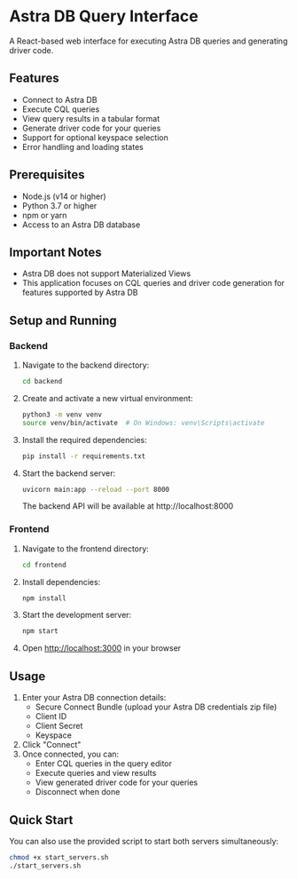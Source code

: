 # Astra DB Query Interface

A React-based web interface for executing Astra DB queries and generating driver code.

## Features

- Connect to Astra DB
- Execute CQL queries
- View query results in a tabular format
- Generate driver code for your queries
- Support for optional keyspace selection
- Error handling and loading states

## Prerequisites

- Node.js (v14 or higher)
- Python 3.7 or higher
- npm or yarn
- Access to an Astra DB database

## Important Notes

- Astra DB does not support Materialized Views
- This application focuses on CQL queries and driver code generation for features supported by Astra DB

## Setup and Running

### Backend

1. Navigate to the backend directory:
   ```bash
   cd backend
   ```

2. Create and activate a new virtual environment:
   ```bash
   python3 -m venv venv
   source venv/bin/activate  # On Windows: venv\Scripts\activate
   ```

3. Install the required dependencies:
   ```bash
   pip install -r requirements.txt
   ```

4. Start the backend server:
   ```bash
   uvicorn main:app --reload --port 8000
   ```

   The backend API will be available at http://localhost:8000

### Frontend

1. Navigate to the frontend directory:
   ```bash
   cd frontend
   ```

2. Install dependencies:
   ```bash
   npm install
   ```

3. Start the development server:
   ```bash
   npm start
   ```

4. Open [http://localhost:3000](http://localhost:3000) in your browser

## Usage

1. Enter your Astra DB connection details:
   - Secure Connect Bundle (upload your Astra DB credentials zip file)
   - Client ID
   - Client Secret
   - Keyspace
2. Click "Connect"
3. Once connected, you can:
   - Enter CQL queries in the query editor
   - Execute queries and view results
   - View generated driver code for your queries
   - Disconnect when done

## Quick Start

You can also use the provided script to start both servers simultaneously:

```bash
chmod +x start_servers.sh
./start_servers.sh
``` 